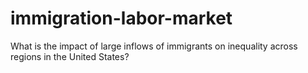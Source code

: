 # immigration-labor-market
What is the impact of large inflows of immigrants on inequality across regions in the United States?
